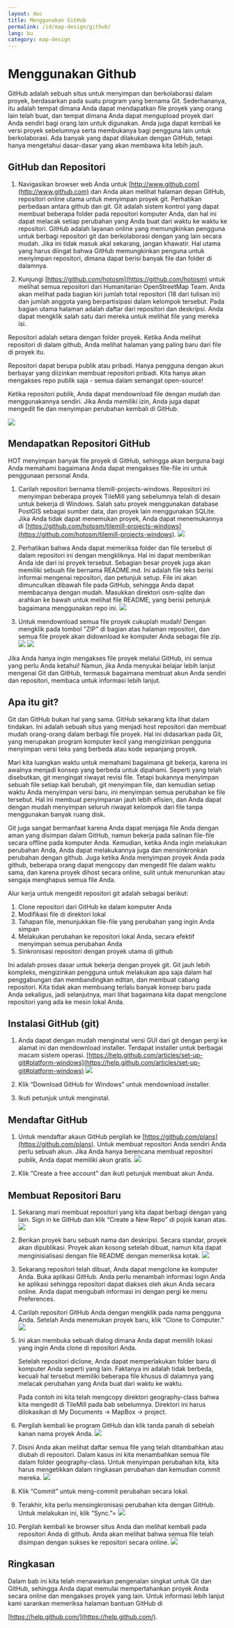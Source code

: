 ```yaml
---
layout: doc
title: Menggunakan GitHub
permalink: /id/map-design/github/
lang: bu
category: map-design
---
```


<!--
this chapter is a draft because it's not a priority
-->

Menggunakan Github
==================

GitHub adalah sebuah situs untuk menyimpan dan berkolaborasi dalam proyek,
berdasarkan pada suatu program yang bernama Git. Sederhananya, itu adalah
tempat dimana Anda dapat mendapatkan file proyek yang orang lain telah
buat, dan tempat dimana Anda dapat mengupload proyek dari Anda sendiri
bagi orang lain untuk digunakan. Anda juga dapat kembali ke versi proyek
sebelumnya serta membukanya bagi pengguna lain untuk berkolaborasi. 
Ada banyak yang dapat dilakukan dengan GitHub, tetapi hanya mengetahui
dasar-dasar yang akan membawa kita lebih jauh.

GitHub dan Repositori
----------------------

1.	Navigasikan browser web Anda untuk [http://www.github.com](http://www.github.com)
	dan Anda akan melihat halaman depan GitHub, repositori online utama
	untuk menyimpan proyek git. Perhatikan perbedaan antara github dan git.
	Git adalah sistem kontrol yang dapat membuat beberapa folder pada
	repositori komputer Anda, dan hal ini dapat melacak setiap perubahan
	yang Anda buat dari waktu ke waktu ke repositori. GitHub adalah layanan
	online yang memungkinkan pengguna untuk berbagi repositori git dan
	berkolaborasi dengan yang lain secara mudah. Jika ini tidak masuk akal
	sekarang, jangan khawatir. Hal utama yang harus diingat bahwa GitHub 
	memungkinkan penguna untuk menyimpan repositori, dimana dapat berisi
	banyak file dan folder di dalamnya.
	

2.	Kunjungi [https://github.com/hotosm](https://github.com/hotosm) untuk
	melihat semua repositori dari Humanitarian OpenStreetMap Team. Anda
	akan melihat pada bagian kiri jumlah total repositori (18 dari tulisan ini)
	dan jumlah anggota yang berpartisipasi dalam kelompok tersebut. Pada
	bagian utama halaman adalah daftar dari repositori dan deskripsi. Anda
	dapat mengklik salah satu dari mereka untuk melihat file yang mereka
	isi.

Repositori adalah setara dengan folder proyek. Ketika Anda melihat 
repositori di dalam github, Anda melihat halaman yang paling baru
dari file di proyek itu.

Repositori dapat berupa publik atau pribadi. Hanya pengguna dengan 
akun berbayar yang diizinkan membuat repositori pribadi. Kita hanya
akan mengakses repo publik saja - semua dalam semangat open-source!

Ketika repositori publik, Anda dapat mendownload file dengan mudah 
dan menggunakannya sendiri. Jika Anda memiliki izin, Anda juga dapat
mengedit fie dan menyimpan perubahan kembali di GitHub.

![]({{site.baseurl}}/images/en/advanced/en_adv_ch4_image06.png)

Mendapatkan Repositori GitHub
-----------------------------

HOT menyimpan banyak file proyek di GitHub, sehingga akan berguna
bagi Anda memahami bagaimana Anda dapat mengakses file-file ini
untuk penggunaan personal Anda.

1.	Carilah repositori bernama tilemill-projects-windows. Repositori
	ini menyimpan beberapa proyek TileMill yang sebelumnya telah di
	desain untuk bekerja di Windows. Salah satu proyek menggunakan
	database PostGIS sebagai sumber data, dan proyek lain menggunakan
	SQLite. Jika Anda tidak dapat menemukan proyek, Anda dapat
	menemukannya di
   [https://github.com/hotosm/tilemill-projects-windows](https://github.com/hotosm/tilemill-projects-windows).
   ![]({{site.baseurl}}/images/en/advanced/en_adv_ch4_image08.png)

2.	Perhatikan bahwa Anda dapat memeriksa folder dan file tersebut
	di dalam repositori ini dengan mengkliknya. Hal ini dapat memberikan
	Anda ide dari isi proyek tersebut. Sebagian besar proyek juga akan
	memiliki sebuah file bernama README.md. Ini adalah file teks berisi
	informai mengenai repositori, dan petunjuk setup. File ini akan
	dimunculkan dibawah file pada GitHub, sehingga Anda dapat membacanya
	dengan mudah. Masukkan direktori osm-sqlite dan arahkan ke bawah
	untuk melihat file README, yang berisi petunjuk bagaimana menggunakan
	repo ini.
   ![]({{site.baseurl}}/images/en/advanced/en_adv_ch4_image11.png)

3.	Untuk mendownload semua file proyek cukuplah mudah! Dengan mengklik
	pada tombol "ZIP" di bagian atas halaman repositori, dan semua 
	file proyek akan didownload ke komputer Anda sebagai file zip.
   ![]({{site.baseurl}}/images/en/advanced/en_adv_ch4_image13.png)
   ![]({{site.baseurl}}/images/en/advanced/en_adv_ch4_image02.png)

Jika Anda hanya ingin mengakses file proyek melalui GitHub, ini semua
yang perlu Anda ketahui! Namun, jika Anda menyukai belajar lebih lanjut
mengenai Git dan GitHub, termasuk bagaimana membuat akun Anda sendiri
dan repositori, membaca untuk informasi lebih lanjut.

Apa itu git?
-------------

Git dan GitHub bukan hal yang sama. GitHub sekarang kita lihat dalam
tindakan. Ini adalah sebuah situs yang menjadi host repositori dan 
membuat mudah orang-orang dalam berbagi file proyek. Hal ini didasarkan
pada Git, yang merupakan program komputer kecil yang mengizinkan pengguna
menyimpan versi teks yang berbeda atau kode sepanjang proyek.

Mari kita luangkan waktu untuk memahami bagaimana git bekerja, karena
ini awalnya menjadi konsep yang berbeda untuk dipahami. Seperti yang
telah disebutkan, git mengingat riwayat revisi file. Tetapi bukannya
menyimpan sebuah file setiap kali berubah, git menyimpan file, dan
kemudian setiap waktu Anda menyimpan versi baru, ini menyimpan semua 
perubahan ke file tersebut. Hal ini membuat penyimpanan jauh lebih
efisien, dan Anda dapat dengan mudah menyimpan seluruh riwayat 
kelompok dari file tanpa menggunakan banyak ruang disk.

Git juga sangat bermanfaat karena Anda dapat menjaga file Anda dengan
aman yang disimpan dalam GitHub, namun bekerja pada salinan file-file
secara offline pada komputer Anda. Kemudian, ketika Anda ingin melakukan
perubahan Anda, Anda dapat melakukannya juga dan mensinkronkan perubahan
dengan github. Juga ketika Anda menyimpan proyek Anda pada github, beberapa
orang dapat mengcopy dan mengedit file dalam waktu sama, dan karena proyek
dihost secara online, sulit untuk menurunkan atau sengaja menghapus semua
file Anda.

Alur kerja untuk mengedit repositori git adalah sebagai berikut:

1.	Clone repositori dari GitHub ke dalam komputer Anda
2.	Modifikasi file di direktori lokal
3.	Tahapan file, menunjukkan file-file yang perubahan yang ingin
	Anda simpan
4.	Melakukan perubahan ke repositori lokal Anda, secara efektif
	menyimpan semua perubahan Anda
5.	Sinkronisasi repositori dengan proyek utama di github

Ini adalah proses dasar untuk bekerja dengan proyek git. Git jauh lebih
kompleks, mengizinkan pengguna untuk melakukan apa saja dalam hal penggabungan
dan membandingkan editan, dan membuat cabang repositori. Kita tidak akan
membuang terlalu banyak konsep baru pada Anda sekaligus, jadi selanjutnya,
mari lihat bagaimana kita dapat mengclone repositori yang ada ke mesin
lokal Anda.

Instalasi GitHub (git)
-----------------------

1.	Anda dapat dengan mudah menginstal versi GUI dari git dengan pergi
	ke alamat ini dan mendownload installer. Terdapat installer untuk
	berbagai macam sistem operasi.
   [https://help.github.com/articles/set-up-git#platform-windows](https://help.github.com/articles/set-up-git#platform-windows)
   ![]({{site.baseurl}}/images/en/advanced/en_adv_ch4_image00.png)

2.	Klik “Download GitHub for Windows” untuk mendownload installer.

3.	Ikuti petunjuk untuk menginstal.

Mendaftar GitHub
------------------

1.	Untuk mendaftar akaun GitHub pergilah ke [https://github.com/plans](https://github.com/plans).
	Untuk membuat repositori Anda sendiri Anda perlu sebuah akun. Jika
	Anda hanya berencana membuat repositori publik, Anda dapat memiliki
	akun gratis.
   ![]({{site.baseurl}}/images/en/advanced/en_adv_ch4_image05.png)

2.	Klik “Create a free account” dan ikuti petunjuk membuat akun Anda.

Membuat Repositori Baru
------------------------

1.	Sekarang mari membuat repositori yang kita dapat berbagi dengan yang
	lain. Sign in ke GitHub dan klik “Create a New Repo” di pojok kanan
	atas.
   ![]({{site.baseurl}}/images/en/advanced/en_adv_ch4_image07.png)

2.	Berikan proyek baru sebuah nama dan deskripsi. Secara standar, proyek 
	akan dipublikasi. Proyek akan kosong setelah dibuat, namun kita dapat
	menginisialisasi dengan file README dengan memeriksa kotak.
   ![]({{site.baseurl}}/images/en/advanced/en_adv_ch4_image12.png)

3.	Sekarang repositori telah dibuat, Anda dapat mengclone ke komputer 
	Anda. Buka aplikasi GitHub. Anda perlu menambah informasi login Anda
	ke aplikasi sehingga repositori dapat diakses oleh akun Anda secara
	online. Anda dapat mengubah informasi ini dengan pergi ke menu
	Preferences.

4.	Carilah repositori GitHub Anda dengan mengklik pada nama pengguna Anda.
	Setelah Anda menemukan proyek baru, klik “Clone to Computer.”
   ![]({{site.baseurl}}/images/en/advanced/en_adv_ch4_image04.png)

5.	Ini akan membuka sebuah dialog dimana Anda dapat memilih lokasi yang
	ingin Anda clone di repositori Anda.
	
	Setelah repositori diclone, Anda dapat memperlakukan folder baru 
	di komputer Anda seperti yang lain. Faktanya ini adalah tidak berbeda,
	kecuali hal tersebut memiliki beberapa file khusus di dalamnya yang
	melacak perubahan yang Anda buat dari waktu ke waktu.
	
	Pada contoh ini kita telah mengcopy direktori geography-class bahwa kita
	mengedit di TileMill pada bab sebelumnya. Direktori ini harus dilokasikan
	di My Documents -> MapBox -> project.
	
6.	Pergilah kembali ke program GitHub dan klik tanda panah di sebelah kanan
	nama proyek Anda.
   ![]({{site.baseurl}}/images/en/advanced/en_adv_ch4_image03.png)

7.	Disini Anda akan melihat daftar semua file yang telah ditambahkan atau
	diubah di repositori. Dalam kasus ini kita menambahkan semua file dalam
	folder geography-class. Untuk menyimpan perubahan kita, kita harus 
	mengetikkan dalam ringkasan perubahan dan kemudian commit mereka.
   ![]({{site.baseurl}}/images/en/advanced/en_adv_ch4_image09.png)

8.	Klik “Commit” untuk meng-commit perubahan secara lokal.

9.	Terakhir, kita perlu mensingkronisasi perubahan kita dengan GitHub.
	Untuk melakukan ini, klik “Sync.”=
   ![]({{site.baseurl}}/images/en/advanced/en_adv_ch4_image10.png)

10.	Pergilah kembali ke browser situs Anda dan melihat kembali pada
	repositori Anda di github. Anda akan melihat bahwa semua file 
	telah disimpan dengan sukses ke repositori secara online.
    ![]({{site.baseurl}}/images/en/advanced/en_adv_ch4_image01.png)

Ringkasan
----------

Dalam bab ini kita telah menawarkan pengenalan singkat untuk Git dan GitHub,
sehingga Anda dapat memulai mempertahankan proyek Anda secara online dan
mengakses proyek yang lain. Untuk informasi lebih lanjut kami sarankan 
memeriksa halaman bantuan GitHub di 

[https://help.github.com/](https://help.github.com/).

<!--
^[[c]](#cmnt3)^

[[a]](#cmnt_ref1)MrPatrickOswald:

tergantung pada GUI yang Anda gunakan, jendela mungkin terlihat sedikit
berbeda dari screen shot di bawah. Namun fungsionalitas harus sama.

[[b]](#cmnt_ref2)MrPatrickOswald:

Ini akan menyenangkan untuk memiliki sedikit penjelasan apa yang terjadi
jika beberapa orang mengedit repositori pada waktu yang sama dan secara
individu commit perubahan mereka... bagaimana github memperlakukan 
konflik-konflik yang memiliki 2 versi yang berbeda kemudian... atau 
apa yang harus dipertimbangkan ketika bekerja sama pada salah satu proyek
menggunakan github...

[[c]](#cmnt_ref3)Katrina Engelsted:
Sumber: http://nathanj.github.com/gitguide/tour.html
--> 